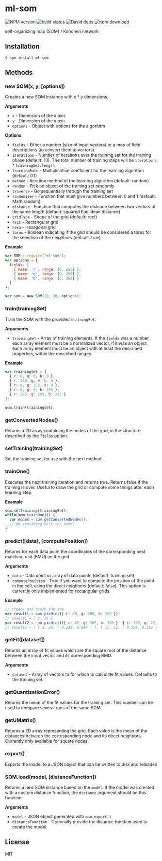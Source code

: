 # ml-som

  [![NPM version][npm-image]][npm-url]
  [![build status][travis-image]][travis-url]
  [![David deps][david-image]][david-url]
  [![npm download][download-image]][download-url]

self-organizing map (SOM) / Kohonen network

## Installation

`$ npm install ml-som`

## Methods

### new SOM(x, y, [options])

Creates a new SOM instance with x * y dimensions.

__Arguments__

* `x` - Dimension of the x axis
* `y` - Dimension of the y axis
* `options` - Object with options for the algorithm

__Options__

* `fields` - Either a number (size of input vectors) or a map of field descriptions (to convert them to vectors)
* `iterations` - Number of iterations over the training set for the training phase (default: 10). The total number of training steps will be `iterations` * `trainingSet.length`
* `learningRate` - Multiplication coefficient for the learning algorithm (default: 0.1)
* `method` - Iteration method of the learning algorithm (default: random)
 *  `random` - Pick an object of the training set randomly
 *  `traverse` - Go sequentially through the training set
* `randomizer` - Function that must give numbers between 0 and 1 (default: Math.random)
* `distance` - Function that computes the distance between two vectors of the same length (default: squared Euclidean distance)
* `gridType` - Shape of the grid (default: rect)
 * `rect` - Rectangular grid
 * `hexa` - Hexagonal grid
* `torus` - Boolean indicating if the grid should be considered a torus for the selection of the neighbors (default: true)

__Example__

```js
var SOM = require('ml-som');
var options = {
  fields: [
    { name: 'r', range: [0, 255] },
    { name: 'g', range: [0, 255] },
    { name: 'b', range: [0, 255] }
  ]
};

var som = new SOM(20, 20, options);
```

### train(trainingSet)

Train the SOM with the provided `trainingSet`.

__Arguments__

* `trainingSet` - Array of training elements. If the `fields` was a number, each array element must be a normalized vector. If it was an object, each array element must be an object with at least the described properties, within the described ranges

__Example__

```js
var trainingSet = [
  { r: 0, g: 0, b: 0 },
  { r: 255, g: 0, b: 0 },
  { r: 0, g: 255, b: 0 },
  { r: 0, g: 0, b: 255 },
  { r: 255, g: 255, b: 255 }
];

som.train(trainingSet);
```

### getConvertedNodes()

Returns a 2D array containing the nodes of the grid, in the structure described by the `fields` option.

### setTraining(trainingSet)

Set the training set for use with the next method

### trainOne()

Executes the next training iteration and returns true. Returns false if the training is over. Useful to draw the grid or compute some things after each learning step.

__Example__

```js
som.setTraining(trainingSet);
while(som.trainOne()) {
  var nodes = som.getConvertedNodes();
  // do something with the nodes
}
```

### predict([data], [computePosition])

Returns for each data point the coordinates of the corresponding best matching unit (BMU) on the grid

__Arguments__

* `data` - Data point or array of data points (default: training set).
* `computePosition` - True if you want to compute the position of the point in the cell, using the direct neighbors (default: false). This option is currently only implemented for rectangular grids.

__Example__

```js
// create and train the som
var result1 = som.predict({ r: 45, g: 209, b: 100 });
// result1 = [ 2, 26 ]
var result2 = som.predict([{ r: 45, g: 209, b: 100 }, { r: 155, g: 22, b: 12 }], true);
// result2 = [ [ 2, 26, [ 0.236, 0.694 ] ], [ 33, 12, [ 0.354, 0.152 ] ] ]
```

### getFit([dataset])

Returns an array of fit values which are the square root of the distance between the input vector and its corresponding BMU.

__Arguments__

* `dataset` - Array of vectors to for which to calculate fit values. Defaults to the training set.

### getQuantizationError()

Returns the mean of the fit values for the training set. This number can be used to compare several runs of the same SOM.

### getUMatrix()

Returns a 2D array representing the grid. Each value is the mean of the distances between the corresponding node and its direct neighbors. Currently only available for square nodes

### export()

Exports the model to a JSON object that can be written to disk and reloaded

### SOM.load(model, [distanceFunction])

Returns a new SOM instance based on the `model`. If the model was created with a custom distance function, the `distance` argument should be this function.

__Arguments__

* `model` - JSON object generated with `som.export()`
* `distanceFunction` - Optionally provide the distance function used to create the model.

## License

  [MIT](./LICENSE)

[npm-image]: https://img.shields.io/npm/v/ml-som.svg?style=flat-square
[npm-url]: https://npmjs.org/package/ml-som
[travis-image]: https://img.shields.io/travis/mljs/som/master.svg?style=flat-square
[travis-url]: https://travis-ci.org/mljs/som
[david-image]: https://img.shields.io/david/mljs/som.svg?style=flat-square
[david-url]: https://david-dm.org/mljs/som
[download-image]: https://img.shields.io/npm/dm/ml-som.svg?style=flat-square
[download-url]: https://npmjs.org/package/ml-som
